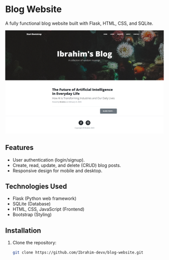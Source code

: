 # Blog Website

A fully functional blog website built with Flask, HTML, CSS, and SQLite.

![Website Preview](blog-website-screenshot.png)
## Features
- User authentication (login/signup).
- Create, read, update, and delete (CRUD) blog posts.
- Responsive design for mobile and desktop.

## Technologies Used
- Flask (Python web framework)
- SQLite (Database)
- HTML, CSS, JavaScript (Frontend)
- Bootstrap (Styling)

## Installation
1. Clone the repository:
   ```bash
   git clone https://github.com/Ibrahim-devx/blog-website.git
